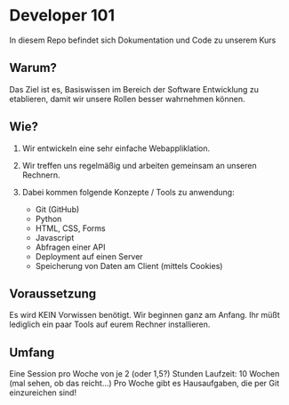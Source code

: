 # Developer 101

In diesem Repo befindet sich Dokumentation und Code zu unserem Kurs


## Warum?
Das Ziel ist es, Basiswissen im Bereich der Software Entwicklung zu etablieren, damit wir unsere Rollen besser wahrnehmen können.

## Wie?
1. Wir entwickeln eine sehr einfache Webappliklation.
1. Wir treffen uns regelmäßig und arbeiten gemeinsam an unseren Rechnern.
1. Dabei kommen folgende Konzepte / Tools zu anwendung:

   * Git (GitHub)
   * Python
   * HTML, CSS, Forms
   * Javascript
   * Abfragen einer API
   * Deployment auf einen Server
   * Speicherung von Daten am Client (mittels Cookies)

## Voraussetzung
Es wird KEIN Vorwissen benötigt. Wir beginnen ganz am Anfang.
Ihr müßt lediglich ein paar Tools auf eurem Rechner installieren.

## Umfang
Eine Session pro Woche von je 2 (oder 1,5?) Stunden
Laufzeit: 10 Wochen (mal sehen, ob das reicht...)
Pro Woche gibt es Hausaufgaben, die per Git einzureichen sind!

